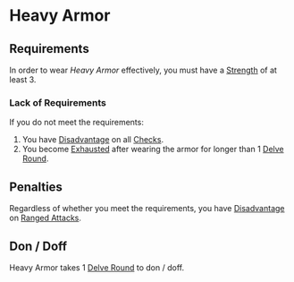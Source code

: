 # Heavy Armor

## Requirements

In order to wear *Heavy Armor* effectively, you must have a [Strength](../../Player%20Characters/The%20Ability%20Scores/Strength.md) of at least 3.

### Lack of Requirements

If you do not meet the requirements:

1. You have [Disadvantage](../../Game%20Procedures/Die%20Rolling%20Mechanics/Disadvantage.md) on all [Checks](../../Game%20Procedures/Core%20Procedures/Check.md).
2. You become [Exhausted](../../Game%20Procedures/Conditions/Exhausted.md) after wearing the armor for longer than 1 [Delve Round](../../Game%20Procedures/Core%20Procedures/Round.md#Delve%20Round).

## Penalties

Regardless of whether you meet the requirements, you have [Disadvantage](../../Game%20Procedures/Die%20Rolling%20Mechanics/Disadvantage.md) on [Ranged Attacks](../../Game%20Procedures/Combat/Ranged%20Attack.md).

## Don / Doff

Heavy Armor takes 1 [Delve Round](../../Game%20Procedures/Core%20Procedures/Round.md#Delve%20Round) to don / doff.
